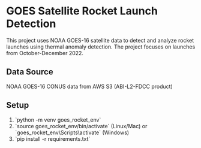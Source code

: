 # GOES Satellite Rocket Launch Detection

This project uses NOAA GOES-16 satellite data to detect and analyze rocket launches using thermal anomaly detection. The project focuses on launches from October-December 2022.

## Data Source
NOAA GOES-16 CONUS data from AWS S3 (ABI-L2-FDCC product)

## Setup
1. \`python -m venv goes_rocket_env\`
2. \`source goes_rocket_env/bin/activate\` (Linux/Mac) or \`goes_rocket_env\\Scripts\\activate\` (Windows)
3. \`pip install -r requirements.txt\`

